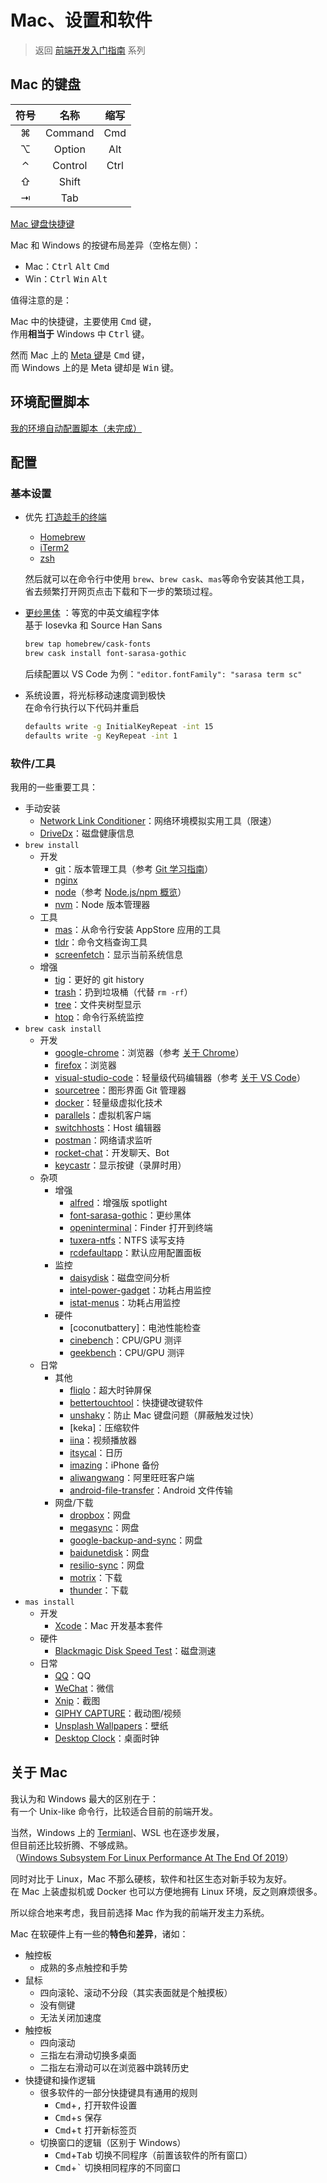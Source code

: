 # Mac、设置和软件

> 返回 [前端开发入门指南](./fe-development-cookbook.md) 系列

<!-- ## Mac 配置教程

- [How to Set Up Your Mac for Maximum Productivity](https://www.youtube.com/watch?v=XBi3OB23Utk)
- [2: Maximising your Mac Productivity: Alfred 🎩️](https://www.youtube.com/watch?v=GWRddk0Ybnc) -->

## Mac 的键盘

| 符号 |  名称   | 缩写 |
| :--: | :-----: | :--: |
|  ⌘   | Command | Cmd  |
|  ⌥   | Option  | Alt  |
|  ⌃   | Control | Ctrl |
|  ⇧   |  Shift  |      |
|  ⇥   |   Tab   |      |

[Mac 键盘快捷键](https://support.apple.com/zh-cn/HT201236)

Mac 和 Windows 的按键布局差异（空格左侧）：

- Mac：<kbd>Ctrl</kbd> <kbd>Alt</kbd> <kbd>Cmd</kbd>
- Win：<kbd>Ctrl</kbd> <kbd>Win</kbd> <kbd>Alt</kbd>

值得注意的是：

Mac 中的快捷键，主要使用 <kbd>Cmd</kbd> 键，  
作用**相当于** Windows 中 <kbd>Ctrl</kbd> 键。

然而 Mac 上的 [Meta 键](https://developer.mozilla.org/zh-CN/docs/Web/API/KeyboardEvent/metaKey)是 <kbd>Cmd</kbd> 键，  
而 Windows 上的是 Meta 键却是 <kbd>Win</kbd> 键。

## 环境配置脚本

[我的环境自动配置脚本（未完成）](https://github.com/seognil/dotfiles)

## 配置

### 基本设置

- 优先 [打造趁手的终端](./terminal-config.md)

  - [Homebrew](https://brew.sh/)
  - [iTerm2](https://iterm2.com/)
  - [zsh](https://github.com/ohmyzsh/ohmyzsh/wiki/Installing-ZSH#how-to-install-zsh-on-many-platforms)

  然后就可以在命令行中使用 `brew`、`brew cask`、`mas`等命令安装其他工具，  
  省去频繁打开网页点击下载和下一步的繁琐过程。

- [更纱黑体](https://github.com/be5invis/Sarasa-Gothic) ：等宽的中英文编程字体  
  基于 Iosevka 和 Source Han Sans

  ```bash
  brew tap homebrew/cask-fonts
  brew cask install font-sarasa-gothic
  ```

  后续配置以 VS Code 为例：`"editor.fontFamily": "sarasa term sc"`

- 系统设置，将光标移动速度调到极快  
  在命令行执行以下代码并重启
  ```bash
  defaults write -g InitialKeyRepeat -int 15
  defaults write -g KeyRepeat -int 1
  ```

### 软件/工具

我用的一些重要工具：

- 手动安装
  - [Network Link Conditioner](https://nshipster.com/network-link-conditioner/)：网络环境模拟实用工具（限速）
  - [DriveDx](https://binaryfruit.com/drivedx)：磁盘健康信息
- `brew install`
  - 开发
    - [git](./git.md)：版本管理工具（参考 [Git 学习指南](./git.md)）
    - [nginx](https://www.nginx.com/)
    - [node](./npm-overview.md)（参考 [Node.js/npm 概览](./npm-overview.md)）
    - [nvm](https://github.com/nvm-sh/nvm)：Node 版本管理器
  - 工具
    - [mas](https://github.com/mas-cli/mas)：从命令行安装 AppStore 应用的工具
    - [tldr](https://github.com/tldr-pages/tldr)：命令文档查询工具
    - [screenfetch](https://github.com/KittyKatt/screenFetch)：显示当前系统信息
  - 增强
    - [tig](https://github.com/jonas/tig)：更好的 git history
    - [trash](https://github.com/sindresorhus/trash)：扔到垃圾桶（代替 `rm -rf`）
    - [tree](https://sourabhbajaj.com/mac-setup/iTerm/tree.html)：文件夹树型显示
    - [htop](https://hisham.hm/htop/)：命令行系统监控
- `brew cask install`
  - 开发
    - [google-chrome](https://www.google.com/chrome/)：浏览器（参考 [关于 Chrome](./chrome.md)）
    - [firefox](https://www.mozilla.org/en-US/firefox/)：浏览器
    - [visual-studio-code](https://code.visualstudio.com/)：轻量级代码编辑器（参考 [关于 VS Code](./vscode.md)）
    - [sourcetree](https://www.sourcetreeapp.com/)：图形界面 Git 管理器
    - [docker](https://www.docker.com/)：轻量级虚拟化技术
    - [parallels](https://www.parallels.com/products/desktop/)：虚拟机客户端
    - [switchhosts](https://github.com/oldj/SwitchHosts)：Host 编辑器
    - [postman](https://www.getpostman.com/)：网络请求监听
    - [rocket-chat](https://rocket.chat/)：开发聊天、Bot
    - [keycastr](https://github.com/keycastr/keycastr)：显示按键（录屏时用）
  - 杂项
    - 增强
      - [alfred](https://www.alfredapp.com/)：增强版 spotlight
      - [font-sarasa-gothic](https://github.com/be5invis/Sarasa-Gothic)：更纱黑体
      - [openinterminal](https://github.com/Ji4n1ng/OpenInTerminal)：Finder 打开到终端
        <!-- - [go2shell](https://zipzapmac.com/Go2Shell)：Finder 打开到终端 -->
      - [tuxera-ntfs](https://www.tuxera.com/products/tuxera-ntfs-for-mac/)：NTFS 读写支持
      - [rcdefaultapp](http://www.rubicode.com/Software/RCDefaultApp/)：默认应用配置面板
    - 监控
      - [daisydisk](https://daisydiskapp.com/)：磁盘空间分析
      - [intel-power-gadget](https://software.intel.com/en-us/articles/intel-power-gadget)：功耗占用监控
      - [istat-menus](https://bjango.com/mac/istatmenus/)：功耗占用监控
    - 硬件
      - [coconutbattery]：电池性能检查
      - [cinebench](https://www.maxon.net/en/products/cinebench-r20-overview/)：CPU/GPU 测评
      - [geekbench](https://www.geekbench.com/)：CPU/GPU 测评
  - 日常
    - 其他
      - [fliqlo](https://fliqlo.com/)：超大时钟屏保
      - [bettertouchtool](https://folivora.ai/)：快捷键改键软件
      - [unshaky](https://github.com/aahung/Unshaky)：防止 Mac 键盘问题（屏蔽触发过快）
      - [keka]：压缩软件
      - [iina](https://iina.io/)：视频播放器
      - [itsycal](https://www.mowglii.com/itsycal/)：日历
      - [imazing](https://imazing.com/)：iPhone 备份
      - [aliwangwang](https://wangwang.1688.com/)：阿里旺旺客户端
      - [android-file-transfer](https://www.android.com/filetransfer/)：Android 文件传输
    - 网盘/下载
      - [dropbox](https://www.dropbox.com/)：网盘
      - [megasync](https://mega.nz/sync)：网盘
      - [google-backup-and-sync](https://www.google.com/drive/download/backup-and-sync/)：网盘
      - [baidunetdisk](https://pan.baidu.com/)：网盘
      - [resilio-sync](https://www.resilio.com/individuals/)：网盘
      - [motrix](https://motrix.app/)：下载
      - [thunder](https://mac.xunlei.com/)：下载
- `mas install`
  - 开发
    - [Xcode](https://developer.apple.com/xcode/)：Mac 开发基本套件
  - 硬件
    - [Blackmagic Disk Speed Test](https://apps.apple.com/us/app/blackmagic-disk-speed-test/id425264550?mt=12)：磁盘测速
  - 日常
    - [QQ](https://im.qq.com/)：QQ
    - [WeChat](https://mac.weixin.qq.com/)：微信
    - [Xnip](https://xnipapp.com/)：截图
    - [GIPHY CAPTURE](https://giphy.com/apps/giphycapture)：截动图/视频
    - [Unsplash Wallpapers](https://apps.apple.com/us/app/unsplash-wallpapers/id1284863847?mt=12)：壁纸
    - [Desktop Clock](https://apps.apple.com/us/app/desktop-clock-live/id894760156?mt=12)：桌面时钟

## 关于 Mac

我认为和 Windows 最大的区别在于：  
有一个 Unix-like 命令行，比较适合目前的前端开发。

当然，Windows 上的 [Termianl](https://github.com/microsoft/terminal)、WSL 也在逐步发展，  
但目前还比较折腾、不够成熟。  
（[Windows Subsystem For Linux Performance At The End Of 2019](https://www.phoronix.com/scan.php?page=article&item=wsl-windows-eo2019&num=2)）

同时对比于 Linux，Mac 不那么硬核，软件和社区生态对新手较为友好。  
在 Mac 上装虚拟机或 Docker 也可以方便地拥有 Linux 环境，反之则麻烦很多。

所以综合地来考虑，我目前选择 Mac 作为我的前端开发主力系统。

Mac 在软硬件上有一些的**特色**和**差异**，诸如：

- 触控板
  - 成熟的多点触控和手势
- 鼠标
  - 四向滚轮、滚动不分段（其实表面就是个触摸板）
  - 没有侧键
  - 无法关闭加速度
- 触控板
  - 四向滚动
  - 三指左右滑动切换多桌面
  - 二指左右滑动可以在浏览器中跳转历史
- 快捷键和操作逻辑
  - 很多软件的一部分快捷键具有通用的规则
    - <kbd>Cmd</kbd>+<kbd>,</kbd> 打开软件设置
    - <kbd>Cmd</kbd>+<kbd>s</kbd> 保存
    - <kbd>Cmd</kbd>+<kbd>t</kbd> 打开新标签页
  - 切换窗口的逻辑（区别于 Windows）
    - <kbd>Cmd</kbd>+<kbd>Tab</kbd> 切换不同程序（前置该软件的所有窗口）
    - <kbd>Cmd</kbd>+<kbd>`</kbd> 切换相同程序的不同窗口
